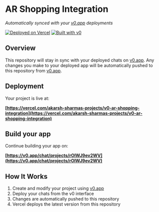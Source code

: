 # AR Shopping Integration

*Automatically synced with your [v0.app](https://v0.app) deployments*

[![Deployed on Vercel](https://img.shields.io/badge/Deployed%20on-Vercel-black?style=for-the-badge&logo=vercel)](https://vercel.com/akarsh-sharmas-projects/v0-ar-shopping-integration)
[![Built with v0](https://img.shields.io/badge/Built%20with-v0.app-black?style=for-the-badge)](https://v0.app/chat/projects/rOlWJ9ev2WV)

## Overview

This repository will stay in sync with your deployed chats on [v0.app](https://v0.app).
Any changes you make to your deployed app will be automatically pushed to this repository from [v0.app](https://v0.app).

## Deployment

Your project is live at:

**[https://vercel.com/akarsh-sharmas-projects/v0-ar-shopping-integration](https://vercel.com/akarsh-sharmas-projects/v0-ar-shopping-integration)**

## Build your app

Continue building your app on:

**[https://v0.app/chat/projects/rOlWJ9ev2WV](https://v0.app/chat/projects/rOlWJ9ev2WV)**

## How It Works

1. Create and modify your project using [v0.app](https://v0.app)
2. Deploy your chats from the v0 interface
3. Changes are automatically pushed to this repository
4. Vercel deploys the latest version from this repository
